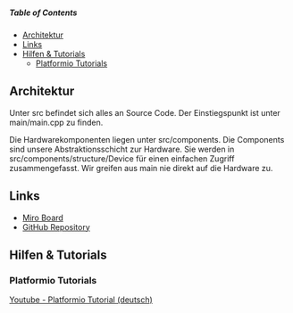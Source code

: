 ##### Table of Contents

- [Architektur](#architektur)
- [Links](#links)
- [Hilfen \& Tutorials](#hilfen--tutorials)
    - [Platformio Tutorials](#platformio-tutorials)

## Architektur

Unter src befindet sich alles an Source Code. Der Einstiegspunkt ist unter main/main.cpp zu finden.

Die Hardwarekomponenten liegen unter src/components. Die Components sind unsere Abstraktionsschicht zur Hardware. Sie
werden in src/components/structure/Device für einen einfachen Zugriff zusammengefasst. Wir greifen aus main nie direkt
auf die Hardware zu.

## Links

- [Miro Board](https://miro.com/app/board/o9J_loXnq8o=/)
- [GitHub Repository](https://github.com/BAGProgrammierrunde/monorepo)

## Hilfen & Tutorials

### Platformio Tutorials

[Youtube - Platformio Tutorial (deutsch)](https://www.youtube.com/watch?v=0lCem8XTKMs)








